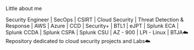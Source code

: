 <Hello World>Little about me<Hello World>

Security Engineer | SecOps | CSIRT | Cloud Security | Threat Detection & Response | AWS | Azure | CCD | Security+ | BTL1 | eJPT | Splunk ECA | Splunk CCDA | Splunk CSPA | Splunk CSU | AZ - 900 | LPI - Linux | BTJA☁️
<End>Repository dedicated to cloud security projects and Labs<End>☁️
<!---
asahaccn/asahaccn is a ✨ special ✨ repository because its `README.md` (this file) appears on your GitHub profile.
You can click the Preview link to take a look at your changes.
--->

